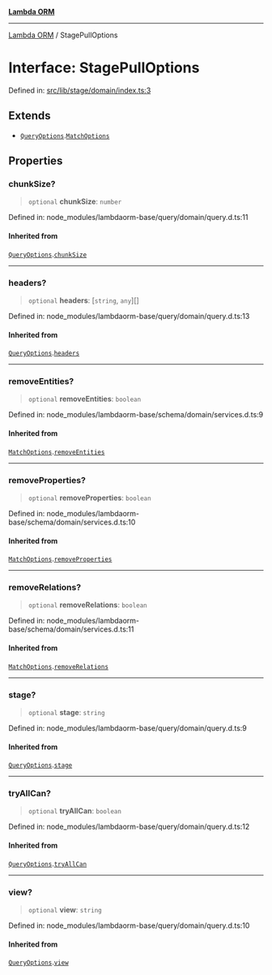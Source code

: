 [**Lambda ORM**](../README.md)

***

[Lambda ORM](../README.md) / StagePullOptions

# Interface: StagePullOptions

Defined in: [src/lib/stage/domain/index.ts:3](https://github.com/lambda-orm/lambdaorm/blob/d7eed5bd6f40e7e5946b35121d5564379ef251ff/src/lib/stage/domain/index.ts#L3)

## Extends

- [`QueryOptions`](QueryOptions.md).[`MatchOptions`](MatchOptions.md)

## Properties

### chunkSize?

> `optional` **chunkSize**: `number`

Defined in: node\_modules/lambdaorm-base/query/domain/query.d.ts:11

#### Inherited from

[`QueryOptions`](QueryOptions.md).[`chunkSize`](QueryOptions.md#chunksize)

***

### headers?

> `optional` **headers**: \[`string`, `any`\][]

Defined in: node\_modules/lambdaorm-base/query/domain/query.d.ts:13

#### Inherited from

[`QueryOptions`](QueryOptions.md).[`headers`](QueryOptions.md#headers)

***

### removeEntities?

> `optional` **removeEntities**: `boolean`

Defined in: node\_modules/lambdaorm-base/schema/domain/services.d.ts:9

#### Inherited from

[`MatchOptions`](MatchOptions.md).[`removeEntities`](MatchOptions.md#removeentities)

***

### removeProperties?

> `optional` **removeProperties**: `boolean`

Defined in: node\_modules/lambdaorm-base/schema/domain/services.d.ts:10

#### Inherited from

[`MatchOptions`](MatchOptions.md).[`removeProperties`](MatchOptions.md#removeproperties)

***

### removeRelations?

> `optional` **removeRelations**: `boolean`

Defined in: node\_modules/lambdaorm-base/schema/domain/services.d.ts:11

#### Inherited from

[`MatchOptions`](MatchOptions.md).[`removeRelations`](MatchOptions.md#removerelations)

***

### stage?

> `optional` **stage**: `string`

Defined in: node\_modules/lambdaorm-base/query/domain/query.d.ts:9

#### Inherited from

[`QueryOptions`](QueryOptions.md).[`stage`](QueryOptions.md#stage)

***

### tryAllCan?

> `optional` **tryAllCan**: `boolean`

Defined in: node\_modules/lambdaorm-base/query/domain/query.d.ts:12

#### Inherited from

[`QueryOptions`](QueryOptions.md).[`tryAllCan`](QueryOptions.md#tryallcan)

***

### view?

> `optional` **view**: `string`

Defined in: node\_modules/lambdaorm-base/query/domain/query.d.ts:10

#### Inherited from

[`QueryOptions`](QueryOptions.md).[`view`](QueryOptions.md#view)
